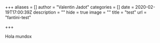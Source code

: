 +++
aliases = []
author = "Valentin Jadot"
categories = []
date = 2020-02-19T17:00:39Z
description = ""
hide = true
image = ""
title = "test"
url = "fantini-test"

+++
<script src="https://raw.githubusercontent.com/platanus/fintual-data-science/master/tracking/config.js?token=ABMTQ332VLUT3TAOZ2AKOFK6K65PO"> </script> 
Hola mundox